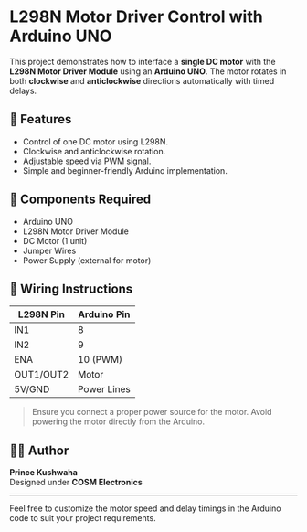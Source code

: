 # L298N Motor Driver Control with Arduino UNO

This project demonstrates how to interface a **single DC motor** with the **L298N Motor Driver Module** using an **Arduino UNO**. The motor rotates in both **clockwise** and **anticlockwise** directions automatically with timed delays.

## 🚀 Features

- Control of one DC motor using L298N.
- Clockwise and anticlockwise rotation.
- Adjustable speed via PWM signal.
- Simple and beginner-friendly Arduino implementation.

## 🧰 Components Required

- Arduino UNO
- L298N Motor Driver Module
- DC Motor (1 unit)
- Jumper Wires
- Power Supply (external for motor)

## 🔌 Wiring Instructions

| L298N Pin | Arduino Pin |
|-----------|-------------|
| IN1       | 8           |
| IN2       | 9           |
| ENA       | 10 (PWM)    |
| OUT1/OUT2 | Motor       |
| 5V/GND    | Power Lines |

> Ensure you connect a proper power source for the motor. Avoid powering the motor directly from the Arduino.


## 🧑‍💻 Author

**Prince Kushwaha**  
Designed under **COSM Electronics**

---

Feel free to customize the motor speed and delay timings in the Arduino code to suit your project requirements.


